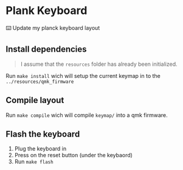 # Plank Keyboard

⌨️  Update my planck keyboard layout

## Install dependencies

> I assume that the `resources` folder has already been initialized.

Run `make install` wich will setup the current keymap in to the `../resources/qmk_firmware`

## Compile layout

Run `make compile` wich will compile `keymap/` into a qmk firmware.

## Flash the keyboard

1. Plug the keyboard in
2. Press on the reset button (under the keybaord)
3. Run `make flash`



